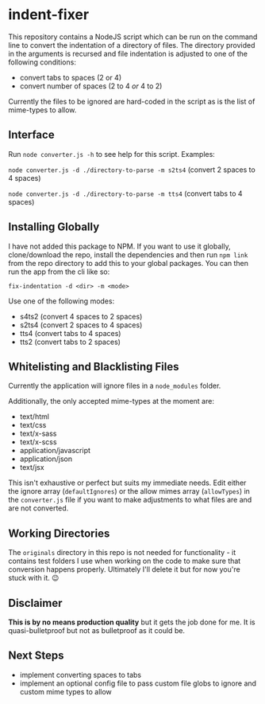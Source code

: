 # indent-fixer

This repository contains a NodeJS script which can be run on the command line to convert the indentation of a directory of files. The directory provided in the arguments is recursed and file indentation is adjusted to one of the following conditions:

- convert tabs to spaces (2 or 4)
- convert number of spaces (2 to 4 *or* 4 to 2)

Currently the files to be ignored are hard-coded in the script as is the list of mime-types to allow.

## Interface

Run `node converter.js -h` to see help for this script. Examples:

`node converter.js -d ./directory-to-parse -m s2ts4` (convert 2 spaces to 4 spaces)

`node converter.js -d ./directory-to-parse -m tts4` (convert tabs to 4 spaces)

## Installing Globally

I have not added this package to NPM. If you want to use it globally, clone/download the repo, install the dependencies and then run `npm link` from the repo directory to add this to your global packages. You can then run the app from the cli like so:

`fix-indentation -d <dir> -m <mode>`

Use one of the following modes:

- s4ts2 (convert 4 spaces to 2 spaces)
- s2ts4 (convert 2 spaces to 4 spaces)
- tts4 (convert tabs to 4 spaces)
- tts2 (convert tabs to 2 spaces)

## Whitelisting and Blacklisting Files

Currently the application will ignore files in a `node_modules` folder.

Additionally, the only accepted mime-types at the moment are:

- text/html
- text/css
- text/x-sass
- text/x-scss
- application/javascript
- application/json
- text/jsx

This isn't exhaustive or perfect but suits my immediate needs. Edit either the ignore array (`defaultIgnores`) or the allow mimes array (`allowTypes`) in the `converter.js` file if you want to make adjustments to what files are and are not converted.

## Working Directories

The `originals` directory in this repo is not needed for functionality - it contains test folders I use when working on the code to make sure that conversion happens properly. Ultimately I'll delete it but for now you're stuck with it. 😉

## Disclaimer

**This is by no means production quality** but it gets the job done for me. It is quasi-bulletproof but not as bulletproof as it could be.

## Next Steps

- implement converting spaces to tabs
- implement an optional config file to pass custom file globs to ignore and custom mime types to allow
